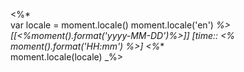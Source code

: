 <%*   
    var locale = moment.locale() 
    moment.locale('en') 
_%>
[[<%moment().format('yyyy-MM-DD')%>]] [time:: <% moment().format('HH:mm') %>]
<%_*   
moment.locale(locale)
_%>